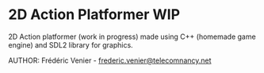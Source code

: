 # 2D Action Platformer WIP
2D Action platformer (work in progress) made using C++ (homemade game engine) and SDL2 library for graphics.

AUTHOR: Frédéric Venier - frederic.venier@telecomnancy.net
